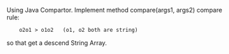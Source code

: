Using Java Compartor. Implement method compare(args1, args2)
compare rule:  
		
		o2o1 > o1o2   (o1, o2 both are string)  

so that get a descend String Array.
		
